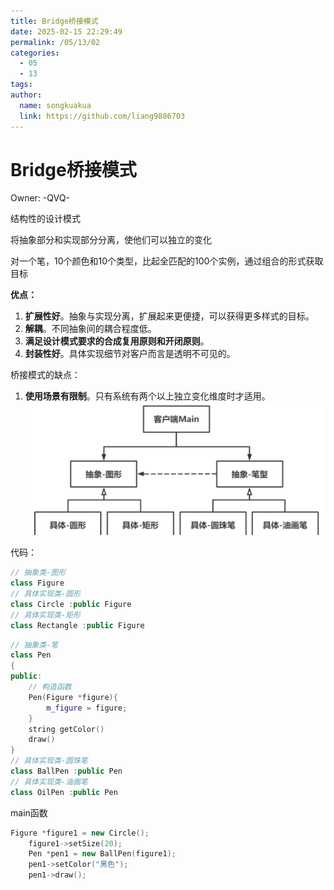 ```yaml
---
title: Bridge桥接模式
date: 2025-02-15 22:29:49
permalink: /05/13/02
categories: 
  - 05
  - 13
tags: 
author:
  name: songkuakua
  link: https://github.com/liang9886703
---
```

# Bridge桥接模式

Owner: -QVQ-

结构性的设计模式

将抽象部分和实现部分分离，使他们可以独立的变化

对一个笔，10个颜色和10个类型，比起全匹配的100个实例，通过组合的形式获取目标

**优点：**

1. **扩展性好**。抽象与实现分离，扩展起来更便捷，可以获得更多样式的目标。
2. **解耦**。不同抽象间的耦合程度低。
3. **满足设计模式要求的合成复用原则和开闭原则**。
4. **封装性好**。具体实现细节对客户而言是透明不可见的。

桥接模式的缺点：

1. **使用场景有限制**。只有系统有两个以上独立变化维度时才适用。
![Untitled](./pic12.png)

代码：

```cpp
// 抽象类-图形
class Figure
// 具体实现类-圆形
class Circle :public Figure
// 具体实现类-矩形
class Rectangle :public Figure
```

```cpp
// 抽象类-笔
class Pen
{
public:
	// 构造函数
	Pen(Figure *figure){
		m_figure = figure;
	}
	string getColor() 
	draw()
}
// 具体实现类-圆珠笔
class BallPen :public Pen
// 具体实现类-油画笔
class OilPen :public Pen
```

main函数

```cpp
Figure *figure1 = new Circle();
	figure1->setSize(20);
	Pen *pen1 = new BallPen(figure1);
	pen1->setColor("黑色");
	pen1->draw();
```